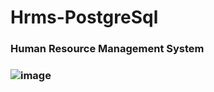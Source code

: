# Hrms-PostgreSql
<h3>Human Resource Management System<h3/>
  
  
![image](https://user-images.githubusercontent.com/73741703/120919452-5069d400-c6c2-11eb-9614-d74677c76ac1.png)
